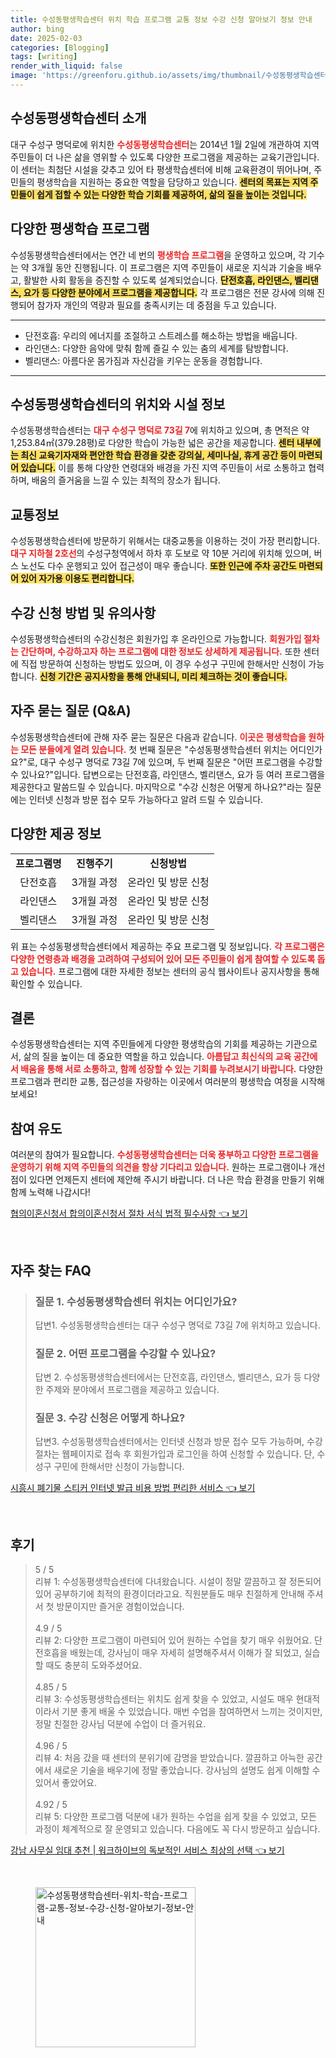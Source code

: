 ```yaml
---
title: 수성동평생학습센터 위치 학습 프로그램 교통 정보 수강 신청 알아보기 정보 안내
author: bing
date: 2025-02-03
categories: [Blogging]
tags: [writing]
render_with_liquid: false
image: 'https://greenforu.github.io/assets/img/thumbnail/수성동평생학습센터-위치-학습-프로그램-교통-정보-수강-신청-알아보기-정보-안내.webp'
---
```



<h2 id='평생학습센터소개'>수성동평생학습센터 소개</h2>

<p>대구 수성구 명덕로에 위치한 <b><span style="color: #ee2323;">수성동평생학습센터</span></b>는 2014년 1월 2일에 개관하여 지역 주민들이 더 나은 삶을 영위할 수 있도록 다양한 프로그램을 제공하는 교육기관입니다. 이 센터는 최첨단 시설을 갖추고 있어 타 평생학습센터에 비해 교육환경이 뛰어나며, 주민들의 평생학습을 지원하는 중요한 역할을 담당하고 있습니다. <b><span style="background-color: #ffe066;">센터의 목표는 지역 주민들이 쉽게 접할 수 있는 다양한 학습 기회를 제공하여, 삶의 질을 높이는 것입니다.</span></b></p>

<h2 id='프로그램소개'>다양한 평생학습 프로그램</h2>

<p>수성동평생학습센터에서는 연간 네 번의 <b><span style="color: #ee2323;">평생학습 프로그램</span></b>을 운영하고 있으며, 각 기수는 약 3개월 동안 진행됩니다. 이 프로그램은 지역 주민들이 새로운 지식과 기술을 배우고, 활발한 사회 활동을 증진할 수 있도록 설계되었습니다. <b><span style="background-color: #ffe066;">단전호흡, 라인댄스, 벨리댄스, 요가 등 다양한 분야에서 프로그램을 제공합니다.</span></b> 각 프로그램은 전문 강사에 의해 진행되어 참가자 개인의 역량과 필요를 충족시키는 데 중점을 두고 있습니다.</p>

<hr />

<ul>
    <li>단전호흡: 우리의 에너지를 조절하고 스트레스를 해소하는 방법을 배웁니다.</li>
    <li>라인댄스: 다양한 음악에 맞춰 함께 즐길 수 있는 춤의 세계를 탐방합니다.</li>
    <li>벨리댄스: 아름다운 몸가짐과 자신감을 키우는 운동을 경험합니다.</li>
</ul>

<hr />

<h2 id='시설정보'>수성동평생학습센터의 위치와 시설 정보</h2>

<p>수성동평생학습센터는 <b><span style="color: #ee2323;">대구 수성구 명덕로 73길 7</span></b>에 위치하고 있으며, 총 면적은 약 1,253.84㎡(379.28평)로 다양한 학습이 가능한 넓은 공간을 제공합니다. <b><span style="background-color: #ffe066;">센터 내부에는 최신 교육기자재와 편안한 학습 환경을 갖춘 강의실, 세미나실, 휴게 공간 등이 마련되어 있습니다.</span></b> 이를 통해 다양한 연령대와 배경을 가진 지역 주민들이 서로 소통하고 협력하며, 배움의 즐거움을 느낄 수 있는 최적의 장소가 됩니다.</p>

<h2 id='교통정보'>교통정보</h2>

<p>수성동평생학습센터에 방문하기 위해서는 대중교통을 이용하는 것이 가장 편리합니다. <b><span style="color: #ee2323;">대구 지하철 2호선</span></b>의 수성구청역에서 하차 후 도보로 약 10분 거리에 위치해 있으며, 버스 노선도 다수 운행되고 있어 접근성이 매우 좋습니다. <b><span style="background-color: #ffe066;">또한 인근에 주차 공간도 마련되어 있어 자가용 이용도 편리합니다.</span></b></p>

<h2 id='수강신청'>수강 신청 방법 및 유의사항</h2>

<p>수성동평생학습센터의 수강신청은 회원가입 후 온라인으로 가능합니다. <b><span style="color: #ee2323;">회원가입 절차는 간단하며, 수강하고자 하는 프로그램에 대한 정보도 상세하게 제공됩니다.</span></b> 또한 센터에 직접 방문하여 신청하는 방법도 있으며, 이 경우 수성구 구민에 한해서만 신청이 가능합니다. <b><span style="background-color: #ffe066;">신청 기간은 공지사항을 통해 안내되니, 미리 체크하는 것이 좋습니다.</span></b></p>

<h2 id='자주묻는질문'>자주 묻는 질문 (Q&A)</h2>

<p>수성동평생학습센터에 관해 자주 묻는 질문은 다음과 같습니다. <b><span style="color: #ee2323;">이곳은 평생학습을 원하는 모든 분들에게 열려 있습니다.</span></b> 첫 번째 질문은 "수성동평생학습센터 위치는 어디인가요?"로, 대구 수성구 명덕로 73길 7에 있으며, 두 번째 질문은 "어떤 프로그램을 수강할 수 있나요?"입니다. 답변으로는 단전호흡, 라인댄스, 벨리댄스, 요가 등 여러 프로그램을 제공한다고 말씀드릴 수 있습니다. 마지막으로 "수강 신청은 어떻게 하나요?"라는 질문에는 인터넷 신청과 방문 접수 모두 가능하다고 알려 드릴 수 있습니다.</p>

<h2 id='제공정보'>다양한 제공 정보</h2>

<table>
    <tr>
        <td style="text-align: center; height: 17px;"><b>프로그램명</b></td>
        <td style="text-align: center; height: 17px;"><b>진행주기</b></td>
        <td style="text-align: center; height: 17px;"><b>신청방법</b></td>
    </tr>
    <tr>
        <td style="text-align: center; height: 17px;">단전호흡</td>
        <td style="text-align: center; height: 17px;">3개월 과정</td>
        <td style="text-align: center; height: 17px;">온라인 및 방문 신청</td>
    </tr>
    <tr>
        <td style="text-align: center; height: 17px;">라인댄스</td>
        <td style="text-align: center; height: 17px;">3개월 과정</td>
        <td style="text-align: center; height: 17px;">온라인 및 방문 신청</td>
    </tr>
    <tr>
        <td style="text-align: center; height: 17px;">벨리댄스</td>
        <td style="text-align: center; height: 17px;">3개월 과정</td>
        <td style="text-align: center; height: 17px;">온라인 및 방문 신청</td>
    </tr>
</table>

<p>위 표는 수성동평생학습센터에서 제공하는 주요 프로그램 및 정보입니다. <b><span style="color: #ee2323;">각 프로그램은 다양한 연령층과 배경을 고려하여 구성되어 있어 모든 주민들이 쉽게 참여할 수 있도록 돕고 있습니다.</span></b> 프로그램에 대한 자세한 정보는 센터의 공식 웹사이트나 공지사항을 통해 확인할 수 있습니다.</p>

<h2 id='결론'>결론</h2>

<p>수성동평생학습센터는 지역 주민들에게 다양한 평생학습의 기회를 제공하는 기관으로서, 삶의 질을 높이는 데 중요한 역할을 하고 있습니다. <b><span style="color: #ee2323;">아름답고 최신식의 교육 공간에서 배움을 통해 서로 소통하고, 함께 성장할 수 있는 기회를 누려보시기 바랍니다.</span></b> 다양한 프로그램과 편리한 교통, 접근성을 자랑하는 이곳에서 여러분의 평생학습 여정을 시작해 보세요!</p>

<h2 id='참여유도'>참여 유도</h2>

<p>여러분의 참여가 필요합니다. <b><span style="color: #ee2323;">수성동평생학습센터는 더욱 풍부하고 다양한 프로그램을 운영하기 위해 지역 주민들의 의견을 항상 기다리고 있습니다.</span></b> 원하는 프로그램이나 개선점이 있다면 언제든지 센터에 제안해 주시기 바랍니다. 더 나은 학습 환경을 만들기 위해 함께 노력해 나갑시다!</p>


<p><a class="click-button" title="협의이혼신청서 합의이혼신청서 절차 서식 법적 필수사항" href="https://greenforu.github.io/posts/%ED%98%91%EC%9D%98%EC%9D%B4%ED%98%BC%EC%8B%A0%EC%B2%AD%EC%84%9C-%ED%95%A9%EC%9D%98%EC%9D%B4%ED%98%BC%EC%8B%A0%EC%B2%AD%EC%84%9C-%EC%A0%88%EC%B0%A8-%EC%84%9C%EC%8B%9D-%EB%B2%95%EC%A0%81-%ED%95%84%EC%88%98%EC%82%AC%ED%95%AD/" rel="dofollow">협의이혼신청서 합의이혼신청서 절차 서식 법적 필수사항 👈 보기</a></p><br>
<h2 id='자주_찾는_FAQ'>자주 찾는 FAQ</h2>
<div itemscope="" itemtype="https://schema.org/FAQPage"> 
<blockquote> 
<div itemscope="" itemprop="mainEntity" itemtype="https://schema.org/Question"> 
<h3 itemprop="name">질문 1. 수성동평생학습센터 위치는 어디인가요?</h3> 
<div itemscope="" itemprop="acceptedAnswer" itemtype="https://schema.org/Answer"> 
<span itemprop="text"> 
<p>답변1. 수성동평생학습센터는 대구 수성구 명덕로 73길 7에 위치하고 있습니다.</p> 
</span> 
</div> 
</div> 

<div itemscope="" itemprop="mainEntity" itemtype="https://schema.org/Question"> 
<h3 itemprop="name">질문 2. 어떤 프로그램을 수강할 수 있나요?</h3> 
<div itemscope="" itemprop="acceptedAnswer" itemtype="https://schema.org/Answer"> 
<span itemprop="text"> 
<p>답변 2. 수성동평생학습센터에서는 단전호흡, 라인댄스, 벨리댄스, 요가 등 다양한 주제와 분야에서 프로그램을 제공하고 있습니다.</p> 
</span> 
</div> 
</div> 

<div itemscope="" itemprop="mainEntity" itemtype="https://schema.org/Question"> 
<h3 itemprop="name">질문 3. 수강 신청은 어떻게 하나요?</h3> 
<div itemscope="" itemprop="acceptedAnswer" itemtype="https://schema.org/Answer"> 
<span itemprop="text"> 
<p>답변3. 수성동평생학습센터에서는 인터넷 신청과 방문 접수 모두 가능하며, 수강절차는 웹페이지로 접속 후 회원가입과 로그인을 하여 신청할 수 있습니다. 단, 수성구 구민에 한해서만 신청이 가능합니다.</p> 
</span> 
</div> 
</div> 

</blockquote> 
</div>
<p><a class="click-button" title="시흥시 폐기물 스티커 인터넷 발급 비용 방법 편리한 서비스" href="https://greenforu.github.io/posts/%EC%8B%9C%ED%9D%A5%EC%8B%9C-%ED%8F%90%EA%B8%B0%EB%AC%BC-%EC%8A%A4%ED%8B%B0%EC%BB%A4-%EC%9D%B8%ED%84%B0%EB%84%B7-%EB%B0%9C%EA%B8%89-%EB%B9%84%EC%9A%A9-%EB%B0%A9%EB%B2%95-%ED%8E%B8%EB%A6%AC%ED%95%9C-%EC%84%9C%EB%B9%84%EC%8A%A4/" rel="dofollow">시흥시 폐기물 스티커 인터넷 발급 비용 방법 편리한 서비스 👈 보기</a></p><br>
<h2 id='후기'>후기</h2>
<div itemscope itemtype="https://schema.org/Product">
  <blockquote>
  <div itemprop="review" itemscope itemtype="https://schema.org/Review">
      <div itemprop="reviewRating" itemscope itemtype="https://schema.org/Rating"> <span itemprop="ratingValue">5</span> / <span itemprop="bestRating">5</span> </div>
      <span itemprop="reviewBody">리뷰 1: 수성동평생학습센터에 다녀왔습니다. 시설이 정말 깔끔하고 잘 정돈되어 있어 공부하기에 최적의 환경이더라고요. 직원분들도 매우 친절하게 안내해 주셔서 첫 방문이지만 즐거운 경험이었습니다.</span>
  </div>
  <br>
  <div itemprop="review" itemscope itemtype="https://schema.org/Review">
      <div itemprop="reviewRating" itemscope itemtype="https://schema.org/Rating"> <span itemprop="ratingValue">4.9</span> / <span itemprop="bestRating">5</span> </div>
      <span itemprop="reviewBody">리뷰 2: 다양한 프로그램이 마련되어 있어 원하는 수업을 찾기 매우 쉬웠어요. 단전호흡을 배웠는데, 강사님이 매우 자세히 설명해주셔서 이해가 잘 되었고, 실습할 때도 충분히 도와주셨어요.</span>
  </div>
  <br>
  <div itemprop="review" itemscope itemtype="https://schema.org/Review">
      <div itemprop="reviewRating" itemscope itemtype="https://schema.org/Rating"> <span itemprop="ratingValue">4.85</span> / <span itemprop="bestRating">5</span> </div>
      <span itemprop="reviewBody">리뷰 3: 수성동평생학습센터는 위치도 쉽게 찾을 수 있었고, 시설도 매우 현대적이라서 기분 좋게 배울 수 있었습니다. 매번 수업을 참여하면서 느끼는 것이지만, 정말 친절한 강사님 덕분에 수업이 더 즐거워요.</span>
  </div>
  <br>
  <div itemprop="review" itemscope itemtype="https://schema.org/Review">
      <div itemprop="reviewRating" itemscope itemtype="https://schema.org/Rating"> <span itemprop="ratingValue">4.96</span> / <span itemprop="bestRating">5</span> </div>
      <span itemprop="reviewBody">리뷰 4: 처음 갔을 때 센터의 분위기에 감명을 받았습니다. 깔끔하고 아늑한 공간에서 새로운 기술을 배우기에 정말 좋았습니다. 강사님의 설명도 쉽게 이해할 수 있어서 좋았어요.</span>
  </div>
  <br>
  <div itemprop="review" itemscope itemtype="https://schema.org/Review">
      <div itemprop="reviewRating" itemscope itemtype="https://schema.org/Rating"> <span itemprop="ratingValue">4.92</span> / <span itemprop="bestRating">5</span> </div>
      <span itemprop="reviewBody">리뷰 5: 다양한 프로그램 덕분에 내가 원하는 수업을 쉽게 찾을 수 있었고, 모든 과정이 체계적으로 잘 운영되고 있습니다. 다음에도 꼭 다시 방문하고 싶습니다.</span>
  </div>
  </blockquote>
</div>
<p><a class="click-button" title="강남 사무실 임대 추천 | 워크하이브의 독보적인 서비스 최상의 선택" href="https://greenforu.github.io/posts/%EA%B0%95%EB%82%A8-%EC%82%AC%EB%AC%B4%EC%8B%A4-%EC%9E%84%EB%8C%80-%EC%B6%94%EC%B2%9C-%EC%9B%8C%ED%81%AC%ED%95%98%EC%9D%B4%EB%B8%8C%EC%9D%98-%EB%8F%85%EB%B3%B4%EC%A0%81%EC%9D%B8-%EC%84%9C%EB%B9%84%EC%8A%A4-%EC%B5%9C%EC%83%81%EC%9D%98-%EC%84%A0%ED%83%9D/" rel="dofollow">강남 사무실 임대 추천 | 워크하이브의 독보적인 서비스 최상의 선택 👈 보기</a></p><br>
<figure class="image"><img src="https://greenforu.github.io/assets/img/thumbnail/수성동평생학습센터-위치-학습-프로그램-교통-정보-수강-신청-알아보기-정보-안내.webp" alt="수성동평생학습센터-위치-학습-프로그램-교통-정보-수강-신청-알아보기-정보-안내" width="256" height="256"></figure>